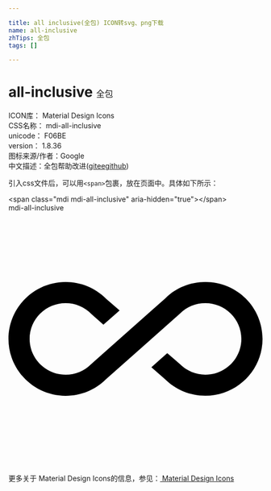 ```yaml
---

title: all inclusive(全包) ICON转svg、png下载
name: all-inclusive
zhTips: 全包
tags: []

---
```


# all-inclusive  <small style="font-size: 60%;font-weight: 100">全包</small>


<div class="detail-page">
<p>
<span>
ICON库：
<span class="badge-secondary badge">Material Design Icons</span> 
</span>
<br/>
<span>
CSS名称：
<span class="badge-secondary badge">mdi-all-inclusive</span> 
</span>
<br/>
<span>
unicode：
<span class="badge-secondary badge">F06BE</span> 
<copy-btn content='F06BE' btn-title=""></copy-btn>
<copy-btn :content='String.fromCodePoint(parseInt("F06BE", 16))' btn-title="复制U"></copy-btn>
</span>
<br/>
<span>
version：
<span class="badge-secondary badge">1.8.36</span> 
</span>
<br/>
<span>图标来源/作者：<span class="badge-light badge">Google</span></span> 
<br/>
<span class="zh-detail">中文描述：<span class="badge-primary badge">全包</span><span class="help-link"><span>帮助改进</span>(<a href="https://gitee.com/liuwave/icon-helper/edit/master/json/material/all-inclusive.json" target="_blank" rel="noopener noreferrer">gitee</a><a href="https://github.com/liuwave/icon-helper/edit/master/json/material/all-inclusive.json" target="_blank" rel="noopener noreferrer">github</a></span>)</span><br/>
</p>
</div>
<div class="alert alert-dark">
  <i class="mdi mdi-all-inclusive mdi-48px"></i>
  <i class="mdi mdi-all-inclusive mdi-36px"></i>
  <i class="mdi mdi-all-inclusive mdi-24px"></i>
  <i class="mdi mdi-all-inclusive mdi-18px"></i>
</div>
<div>
  <p>引入css文件后，可以用<code>&lt;span&gt;</code>包裹，放在页面中。具体如下所示：    
  </p>
  <div class="alert alert-primary" style="font-size: 14px">
    &lt;span class="mdi mdi-all-inclusive" aria-hidden="true"&gt;&lt;/span&gt;
    <copy-btn content='<span class="mdi mdi-all-inclusive" aria-hidden="true"></span>'></copy-btn>
  </div>
  <div class="alert alert-secondary">
    <i class="mdi mdi-all-inclusive"
    style="font-size: 24px"
    aria-hidden="true"></i> mdi-all-inclusive
    <copy-btn content="mdi-all-inclusive" btn-title="复制图标名称"></copy-btn>
  </div>
</div>
<div id="svg" class="svg-wrap">
<svg xmlns="http://www.w3.org/2000/svg" viewBox="0 0 24 24"><path d="M18.6,6.62C17.16,6.62 15.8,7.18 14.83,8.15L7.8,14.39C7.16,15.03 6.31,15.38 5.4,15.38C3.53,15.38 2,13.87 2,12C2,10.13 3.53,8.62 5.4,8.62C6.31,8.62 7.16,8.97 7.84,9.65L8.97,10.65L10.5,9.31L9.22,8.2C8.2,7.18 6.84,6.62 5.4,6.62C2.42,6.62 0,9.04 0,12C0,14.96 2.42,17.38 5.4,17.38C6.84,17.38 8.2,16.82 9.17,15.85L16.2,9.61C16.84,8.97 17.69,8.62 18.6,8.62C20.47,8.62 22,10.13 22,12C22,13.87 20.47,15.38 18.6,15.38C17.7,15.38 16.84,15.03 16.16,14.35L15,13.34L13.5,14.68L14.78,15.8C15.8,16.81 17.15,17.37 18.6,17.37C21.58,17.37 24,14.96 24,12C24,9 21.58,6.62 18.6,6.62Z" /></svg>
</div>
<detail full-name='mdi-all-inclusive'></detail>
    
<div><p>更多关于 Material Design Icons的信息，参见：<a target="_blank" href="https://iconhelper.cn/material.html"> Material Design Icons</a>
</p></div>
